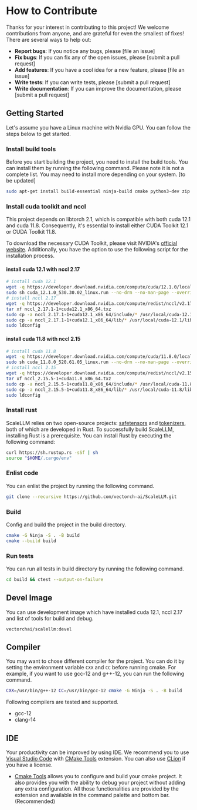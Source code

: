 # How to Contribute

Thanks for your interest in contributing to this project! We welcome contributions from anyone, and are grateful for even the smallest of fixes! There are several ways to help out:

* **Report bugs**: If you notice any bugs, please [file an issue]
* **Fix bugs**: If you can fix any of the open issues, please [submit a pull request]
* **Add features**: If you have a cool idea for a new feature, please [file an issue]
* **Write tests**: If you can write tests, please [submit a pull request]
* **Write documentation**: If you can improve the documentation, please [submit a pull request]

## Getting Started

Let's assume you have a Linux machine with Nvidia GPU. You can follow the steps below to get started.

### Install build tools

Before you start building the project, you need to install the build tools. You can install them by running the following command. Please note it is not a complete list. You may need to install more depending on your system.
[to be updated]

``` bash
sudo apt-get install build-essential ninja-build cmake python3-dev zip pkg-config libssl-dev libboost-all-dev wget curl
```
### Install cuda toolkit and nccl

This project depends on libtorch 2.1, which is compatible with both cuda 12.1 and cuda 11.8. Consequently, it's essential to install either CUDA Toolkit 12.1 or CUDA Toolkit 11.8.

To download the necessary CUDA Toolkit, please visit NVIDIA's [official website](https://developer.nvidia.com/cuda-downloads). Additionally, you have the option to use the following script for the installation process.

#### install cuda 12.1 with nccl 2.17
``` bash
# install cuda 12.1
wget -q https://developer.download.nvidia.com/compute/cuda/12.1.0/local_installers/cuda_12.1.0_530.30.02_linux.run
sudo sh cuda_12.1.0_530.30.02_linux.run --no-drm --no-man-page --override --toolkit --silent
# install nccl 2.17
wget -q https://developer.download.nvidia.com/compute/redist/nccl/v2.17.1/nccl_2.17.1-1+cuda12.1_x86_64.txz
tar xf nccl_2.17.1-1+cuda12.1_x86_64.txz
sudo cp -a nccl_2.17.1-1+cuda12.1_x86_64/include/* /usr/local/cuda-12.1/include/
sudo cp -a nccl_2.17.1-1+cuda12.1_x86_64/lib/* /usr/local/cuda-12.1/lib64/
sudo ldconfig
```

#### install cuda 11.8 with nccl 2.15
``` bash
# install cuda 11.8
wget -q https://developer.download.nvidia.com/compute/cuda/11.8.0/local_installers/cuda_11.8.0_520.61.05_linux.run
sudo sh cuda_11.8.0_520.61.05_linux.run --no-drm --no-man-page --override --toolkit --silent
# install nccl 2.15
wget -q https://developer.download.nvidia.com/compute/redist/nccl/v2.15.5/nccl_2.15.5-1+cuda11.8_x86_64.txz
tar xf nccl_2.15.5-1+cuda11.8_x86_64.txz
sudo cp -a nccl_2.15.5-1+cuda11.8_x86_64/include/* /usr/local/cuda-11.8/include/
sudo cp -a nccl_2.15.5-1+cuda11.8_x86_64/lib/* /usr/local/cuda-11.8/lib64/
sudo ldconfig
```

### Install rust

ScaleLLM relies on two open-source projects: [safetensors](https://github.com/huggingface/safetensors/) and [tokenizers](https://github.com/huggingface/tokenizers), both of which are developed in Rust. To successfully build ScaleLLM, installing Rust is a prerequisite. You can install Rust by executing the following command:

``` bash
curl https://sh.rustup.rs -sSf | sh
source "$HOME/.cargo/env"
```

### Enlist code

You can enlist the project by running the following command.

``` bash
git clone --recursive https://github.com/vectorch-ai/ScaleLLM.git
```

### Build

Config and build the project in the build directory.

``` bash
cmake -G Ninja -S . -B build
cmake --build build
```

### Run tests

You can run all tests in build directory by running the following command.

``` bash
cd build && ctest --output-on-failure
``````

## Devel Image

You can use development image which have installed cuda 12.1, nccl 2.17 and list of tools for build and debug.

```
vectorchai/scalellm:devel
```

## Compiler

You may want to chose different compiler for the project. You can do it by setting the environment variable `CXX` and `CC` before running cmake. For example, if you want to use gcc-12 and g++-12, you can run the following command.

``` bash
CXX=/usr/bin/g++-12 CC=/usr/bin/gcc-12 cmake -G Ninja -S . -B build
```

Following compilers are tested and supported.

* gcc-12
* clang-14

## IDE

Your productivity can be improved by using IDE. We recommend you to use [Visual Studio Code](https://code.visualstudio.com/) with [CMake Tools](https://marketplace.visualstudio.com/items?itemName=ms-vscode.cmake-tools) extension. You can also use [CLion](https://www.jetbrains.com/clion/) if you have a license.

* [Cmake Tools](https://marketplace.visualstudio.com/items?itemName=ms-vscode.cmake-tools) allows you to configure and build your cmake project. It also provides you with the ability to debug your project without adding any extra configuration. All those functionalities are provided by the extension and available in the command palette and bottom bar. (Recommended)
